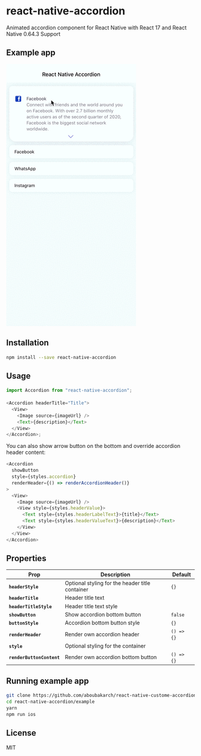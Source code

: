 # react-native-accordion

Animated accordion component for React Native with React 17 and React Native 0.64.3 Support

## Example app

![image](example-app.gif)

## Installation

```bash
npm install --save react-native-accordion
```

## Usage

```js
import Accordion from "react-native-accordion";

<Accordion headerTitle="Title">
  <View>
    <Image source={imageUrl} />
    <Text>{description}</Text>
  </View>
</Accordion>;
```

You can also show arrow button on the bottom and override accordion header content:

```js
<Accordion
  showButton
  style={styles.accordion}
  renderHeader={() => renderAccordionHeader()}
>
  <View>
    <Image source={imageUrl} />
    <View style={styles.headerValue}>
      <Text style={styles.headerLabelText}>{title}</Text>
      <Text style={styles.headerValueText}>{description}</Text>
    </View>
  </View>
</Accordion>
```

## Properties

| Prop                      | Description                                     | Default    |
| ------------------------- | ----------------------------------------------- | ---------- |
| **`headerStyle`**         | Optional styling for the header title container | `{}`       |
| **`headerTitle`**         | Header title text                               |            |
| **`headerTitleStyle`**    | Header title text style                         |            |
| **`showButton`**          | Show accordion bottom button                    | `false`    |
| **`buttonStyle`**         | Accordion bottom button style                   | `{}`       |
| **`renderHeader`**        | Render own accordion header                     | `() => {}` |
| **`style`**               | Optional styling for the container              |            |
| **`renderButtonContent`** | Render own accordion bottom button              | `() => {}` |

## Running example app

```sh
git clone https://github.com/aboubakarch/react-native-custome-accordion.git
cd react-native-accordion/example
yarn
npm run ios
```

## License

MIT
